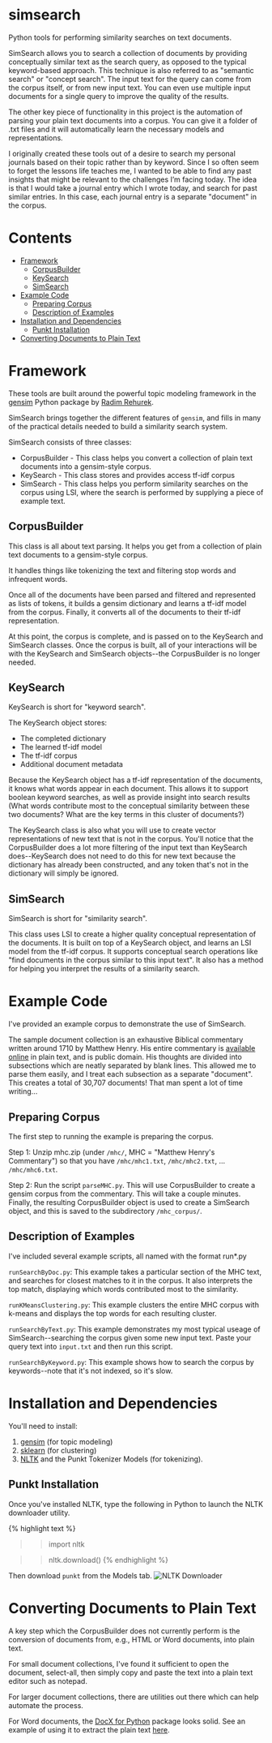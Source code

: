 simsearch
=========

Python tools for performing similarity searches on text documents.

SimSearch allows you to search a collection of documents by providing conceptually similar text as the search query, as opposed to the typical keyword-based approach. This technique is also referred to as "semantic search" or "concept search". The input text for the query can come from the corpus itself, or from new input text. You can even use multiple input documents for a single query to improve the quality of the results.

The other key piece of functionality in this project is the automation of parsing your plain text documents into a corpus. You can give it a folder of .txt files and it will automatically learn the necessary models and representations.

I originally created these tools out of a desire to search my personal journals based on their topic rather than by keyword. Since I so often seem to forget the lessons life teaches me, I wanted to be able to find any past insights that might be relevant to the challenges I’m facing today. The idea is that I would take a journal entry which I wrote today, and search for past similar entries. In this case, each journal entry is a separate "document" in the corpus.

Contents
========

* [Framework](#framework)
  * [CorpusBuilder](#corpusbuilder)
  * [KeySearch](#keysearch)
  * [SimSearch](#simsearch)
* [Example Code](#exmaple-code)
  * [Preparing Corpus](#preparing-corpus)
  * [Description of Examples](#description-of-examples)
* [Installation and Dependencies](#installation-and-dependencies)
  * [Punkt Installation](#punkt-installation)
* [Converting Documents to Plain Text](#converting-documents-to-plain-text) 

# Framework
These tools are built around the powerful topic modeling framework in the [gensim](https://radimrehurek.com/gensim/) Python package by [Radim Rehurek](https://radimrehurek.com/).

SimSearch brings together the different features of `gensim`, and fills in many of the practical details needed to build a similarity search system. 

SimSearch consists of three classes:

* CorpusBuilder - This class helps you convert a collection of plain text documents into a gensim-style corpus. 
* KeySearch - This class stores and provides access tf-idf corpus
* SimSearch - This class helps you perform similarity searches on the corpus using LSI, where the search is performed by supplying a piece of example text. 

## CorpusBuilder
This class is all about text parsing. It helps you get from a collection of plain text documents to a gensim-style corpus.

It handles things like tokenizing the text and filtering stop words and infrequent words.

Once all of the documents have been parsed and filtered and represented as lists of tokens, it builds a gensim dictionary and learns a tf-idf model from the corpus. Finally, it converts all of the documents to their tf-idf representation.

At this point, the corpus is complete, and is passed on to the KeySearch and SimSearch classes. Once the corpus is built, all of your interactions will be with the KeySearch and SimSearch objects--the CorpusBuilder is no longer needed.

## KeySearch
KeySearch is short for "keyword search". 

The KeySearch object stores:

* The completed dictionary
* The learned tf-idf model
* The tf-idf corpus
* Additional document metadata

Because the KeySearch object has a tf-idf representation of the documents, it knows what words appear in each document. This allows it to support boolean keyword searches, as well as provide insight into search results (What words contribute most to the conceptual similarity between these two documents? What are the key terms in this cluster of documents?)

The KeySearch class is also what you will use to create vector representations of new text that is not in the corpus. You'll notice that the CorpusBuilder does a lot more filtering of the input text than KeySearch does--KeySearch does not need to do this for new text because the dictionary has already been constructed, and any token that's not in the dictionary will simply be ignored.

## SimSearch
SimSearch is short for "similarity search".

This class uses LSI to create a higher quality conceptual representation of the documents. It is built on top of a KeySearch object, and learns an LSI model from the tf-idf corpus. It supports conceptual search operations like "find documents in the corpus similar to this input text". It also has a method for helping you interpret the results of a similarity search.

# Example Code

I've provided an example corpus to demonstrate the use of SimSearch. 

The sample document collection is an exhaustive Biblical commentary written around 1710 by Matthew Henry. His entire commentary is [available online](https://www.ccel.org/ccel/henry/mhc) in plain text, and is public domain. His thoughts are divided into subsections which are neatly separated by blank lines. This allowed me to parse them easily, and I treat each subsection as a separate "document". This creates a total of 30,707 documents! That man spent a lot of time writing...

## Preparing Corpus
The first step to running the example is preparing the corpus.

Step 1: Unzip mhc.zip (under `/mhc/`, MHC = "Matthew Henry's Commentary") so that you have `/mhc/mhc1.txt`, `/mhc/mhc2.txt`, ... `/mhc/mhc6.txt`.

Step 2: Run the script `parseMHC.py`. This will use CorpusBuilder to create a gensim corpus from the commentary. This will take a couple minutes. Finally, the resulting CorpusBuilder object is used to create a SimSearch object, and this is saved to the subdirectory `/mhc_corpus/`.

## Description of Examples
I've included several example scripts, all named with the format run*.py

`runSearchByDoc.py`: This example takes a particular section of the MHC text, and searches for closest matches to it in the corpus. It also interprets the top match, displaying which words contributed most to the similarity.

`runKMeansClustering.py`: This example clusters the entire MHC corpus with k-means and displays the top words for each resulting cluster.

`runSearchByText.py`: This example demonstrates my most typical useage of SimSearch--searching the corpus given some new input text. Paste your query text into `input.txt` and then run this script.

`runSearchByKeyword.py`: This example shows how to search the corpus by keywords--note that it's not indexed, so it's slow.

# Installation and Dependencies

You'll need to install:

1. [gensim](https://radimrehurek.com/gensim/install.html) (for topic modeling)
2. [sklearn](http://scikit-learn.org/stable/install.html) (for clustering)
3. [NLTK](http://www.nltk.org/install.html) and the Punkt Tokenizer Models (for tokenizing).

## Punkt Installation
Once you've installed NLTK, type the following in Python to launch the NLTK downloader utility.

{% highlight text %}
>> import nltk

>> nltk.download()
{% endhighlight %}

Then download `punkt` from the Models tab.
![NLTK Downloader](http://www.mccormickml.com/assets/nltk/nltk_downloader_punkt.png)

# Converting Documents to Plain Text
A key step which the CorpusBuilder does not currently perform is the conversion of documents from, e.g., HTML or Word documents, into plain text.

For small document collections, I've found it sufficient to open the document, select-all, then simply copy and paste the text into a plain text editor such as notepad.

For larger document collections, there are utilities out there which can help automate the process.

For Word documents, the [DocX for Python](https://python-docx.readthedocs.io/en/latest/) package looks solid. See an example of using it to extract the plain text [here](http://stackoverflow.com/questions/42482/best-way-to-extract-text-from-a-word-doc-without-using-com-automation).
   
